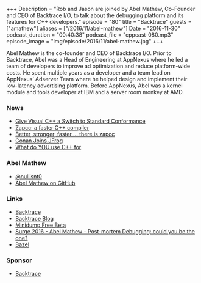 +++
Description = "Rob and Jason are joined by Abel Mathew, Co-Founder and CEO of Backtrace I/O, to talk about the debugging platform and its features for C++ developers."
episode = "80"
title = "Backtrace"
guests = ["amathew"]
aliases = ["/2016/11/abel-mathew"]
Date = "2016-11-30"
podcast_duration = "00:40:38"
podcast_file = "cppcast-080.mp3"
episode_image = "img/episode/2016/11/abel-mathew.jpg"
+++

Abel Mathew is the co-founder and CEO of Backtrace I/O. Prior to Backtrace, Abel was a Head of Engineering at AppNexus where he led a team of developers to improve ad optimization and reduce platform-wide costs. He spent multiple years as a developer and a team lead on AppNexus’ Adserver Team where he helped design and implement their low-latency advertising platform. Before AppNexus, Abel was a kernel module and tools developer at IBM and a server room monkey at AMD.

### News ###

 - [Give Visual C++ a Switch to Standard Conformance](https://blogs.msdn.microsoft.com/vcblog/2016/11/16/permissive-switch/)
 - [Zapcc: a faster C++ compiler](http://baptiste-wicht.com/posts/2016/11/zapcc-a-faster-c%2B%2B-compiler.html)
 - [Better, stronger, faster … there is zapcc](http://devnexen.blogspot.com/2016/11/better-stronger-faster-there-is-zapcc.html)
 - [Conan Joins JFrog](https://www.jfrog.com/blog/conan-joins-jfrog/)
 - [What do YOU use C++ for](https://www.reddit.com/r/cpp/comments/5ehrel/what_do_you_use_c_for/)
 
### Abel Mathew ###

 - [@nullisnt0](https://twitter.com/nullisnt0)
 - [Abel Mathew on GitHub](https://github.com/abelmathew)
 
### Links ###

 - [Backtrace](https://www.backtrace.io/cppcast)
 - [Backtrace Blog](http://backtrace.io/blog/)
 - [Minidump Free Beta](http://backtrace.io/blog/blog/2016/11/18/minidump-beta/)
 - [Surge 2016 - Abel Mathew - Post-mortem Debugging: could you be the one?](https://www.youtube.com/watch?v=WHhorNLa934)
 - [Bazel](https://bazel.build/)
 
### Sponsor ###

- [Backtrace](https://www.backtrace.io/cppcast)

